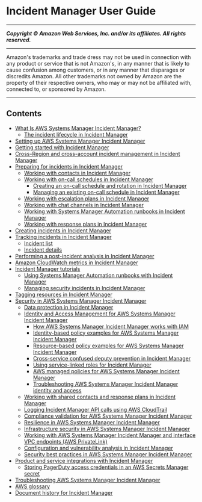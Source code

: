 # Incident Manager User Guide

-----
*****Copyright &copy; Amazon Web Services, Inc. and/or its affiliates. All rights reserved.*****

-----
Amazon's trademarks and trade dress may not be used in
connection with any product or service that is not Amazon's,
in any manner that is likely to cause confusion among customers,
or in any manner that disparages or discredits Amazon. All other
trademarks not owned by Amazon are the property of their respective
owners, who may or may not be affiliated with, connected to, or
sponsored by Amazon.

-----
## Contents
+ [What Is AWS Systems Manager Incident Manager?](what-is-incident-manager.md)
   + [The incident lifecycle in Incident Manager](incident-lifecycle.md)
+ [Setting up AWS Systems Manager Incident Manager](setting-up.md)
+ [Getting started with Incident Manager](getting-started.md)
+ [Cross-Region and cross-account incident management in Incident Manager](incident-manager-cross-account-cross-region.md)
+ [Preparing for incidents in Incident Manager](incident-response.md)
   + [Working with contacts in Incident Manager](contacts.md)
   + [Working with on-call schedules in Incident Manager](incident-manager-on-call-schedule.md)
      + [Creating an on-call schedule and rotation in Incident Manager](incident-manager-on-call-schedule-create.md)
      + [Managing an existing on-call schedule in Incident Manager](incident-manager-on-call-schedule-manage.md)
   + [Working with escalation plans in Incident Manager](escalation.md)
   + [Working with chat channels in Incident Manager](chat.md)
   + [Working with Systems Manager Automation runbooks in Incident Manager](runbooks.md)
   + [Working with response plans in Incident Manager](response-plans.md)
+ [Creating incidents in Incident Manager](incident-creation.md)
+ [Tracking incidents in Incident Manager](tracking.md)
   + [Incident list](tracking-list.md)
   + [Incident details](tracking-details.md)
+ [Performing a post-incident analysis in Incident Manager](analysis.md)
+ [Amazon CloudWatch metrics in Incident Manager](incident-manager-metrics.md)
+ [Incident Manager tutorials](tutorials.md)
   + [Using Systems Manager Automation runbooks with Incident Manager](tutorials-runbooks.md)
   + [Managing security incidents in Incident Manager](tutorials-security.md)
+ [Tagging resources in Incident Manager](tagging.md)
+ [Security in AWS Systems Manager Incident Manager](security.md)
   + [Data protection in Incident Manager](data-protection.md)
   + [Identity and Access Management for AWS Systems Manager Incident Manager](security-iam.md)
      + [How AWS Systems Manager Incident Manager works with IAM](security_iam_service-with-iam.md)
      + [Identity-based policy examples for AWS Systems Manager Incident Manager](security_iam_id-based-policy-examples.md)
      + [Resource-based policy examples for AWS Systems Manager Incident Manager](security_iam_resource-based-policy-examples.md)
      + [Cross-service confused deputy prevention in Incident Manager](cross-service-confused-deputy-prevention.md)
      + [Using service-linked roles for Incident Manager](using-service-linked-roles.md)
      + [AWS managed policies for AWS Systems Manager Incident Manager](security-iam-awsmanpol.md)
      + [Troubleshooting AWS Systems Manager Incident Manager identity and access](security_iam_troubleshoot.md)
   + [Working with shared contacts and response plans in Incident Manager](sharing.md)
   + [Logging Incident Manager API calls using AWS CloudTrail](logging-using-cloudtrail.md)
   + [Compliance validation for AWS Systems Manager Incident Manager](SERVICENAME-compliance.md)
   + [Resilience in AWS Systems Manager Incident Manager](disaster-recovery-resiliency.md)
   + [Infrastructure security in AWS Systems Manager Incident Manager](infrastructure-security.md)
   + [Working with AWS Systems Manager Incident Manager and interface VPC endpoints (AWS PrivateLink)](vpc-interface-endpoints.md)
   + [Configuration and vulnerability analysis in Incident Manager](vulnerability.md)
   + [Security best practices in AWS Systems Manager Incident Manager](security-best-practices.md)
+ [Product and service integrations with Incident Manager](integration.md)
   + [Storing PagerDuty access credentials in an AWS Secrets Manager secret](integrations-pagerduty-secret.md)
+ [Troubleshooting AWS Systems Manager Incident Manager](troubleshooting.md)
+ [AWS glossary](glossary.md)
+ [Document history for Incident Manager](doc-history.md)